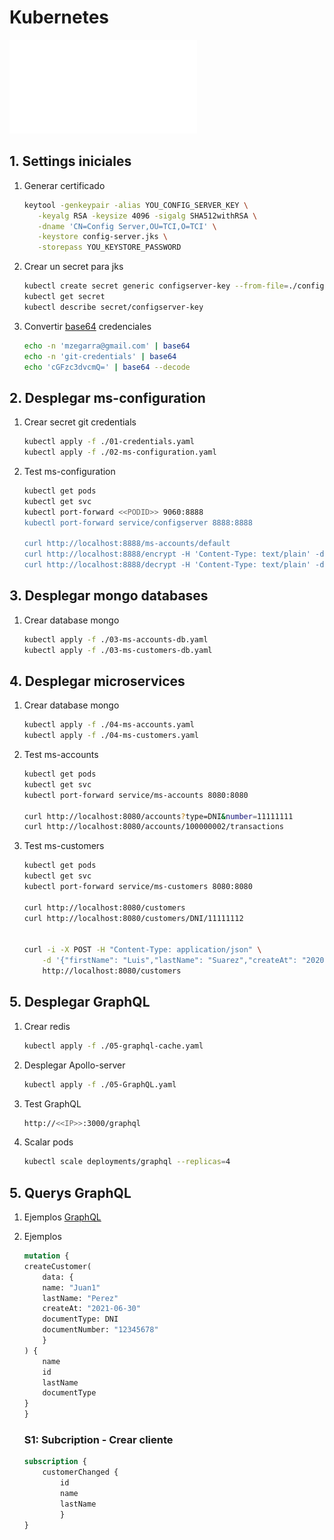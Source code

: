 # Kubernetes

![Architecture](./resources/ppt.pdf "Presentación")


## 1. Settings iniciales
1. Generar certificado
    ```bash
    keytool -genkeypair -alias YOU_CONFIG_SERVER_KEY \
       -keyalg RSA -keysize 4096 -sigalg SHA512withRSA \
       -dname 'CN=Config Server,OU=TCI,O=TCI' \
       -keystore config-server.jks \
       -storepass YOU_KEYSTORE_PASSWORD
    ```
1. Crear un secret para jks
    ```bash
    kubectl create secret generic configserver-key --from-file=./config-server.jks
    kubectl get secret
    kubectl describe secret/configserver-key
    ```
1. Convertir [base64](https://www.base64decode.org/) credenciales
    ```bash
    echo -n 'mzegarra@gmail.com' | base64
    echo -n 'git-credentials' | base64
    echo 'cGFzc3dvcmQ=' | base64 --decode
    ```

## 2. Desplegar ms-configuration

1. Crear secret git credentials
    ```bash
    kubectl apply -f ./01-credentials.yaml
    kubectl apply -f ./02-ms-configuration.yaml
    ```
1. Test ms-configuration
    ```bash
    kubectl get pods
    kubectl get svc
    kubectl port-forward <<PODID>> 9060:8888
    kubectl port-forward service/configserver 8888:8888

    curl http://localhost:8888/ms-accounts/default
    curl http://localhost:8888/encrypt -H 'Content-Type: text/plain' -d 'password'
    curl http://localhost:8888/decrypt -H 'Content-Type: text/plain' -d 'crifrado-paso-previo'
    ```

## 3. Desplegar mongo databases

1. Crear database mongo
    ```bash
    kubectl apply -f ./03-ms-accounts-db.yaml
    kubectl apply -f ./03-ms-customers-db.yaml
    ```
## 4. Desplegar microservices

1. Crear database mongo
    ```bash
    kubectl apply -f ./04-ms-accounts.yaml
    kubectl apply -f ./04-ms-customers.yaml
    ```
1. Test ms-accounts
    ```bash
    kubectl get pods
    kubectl get svc
    kubectl port-forward service/ms-accounts 8080:8080

    curl http://localhost:8080/accounts?type=DNI&number=11111111
    curl http://localhost:8080/accounts/100000002/transactions
    ```

1. Test ms-customers
    ```bash
    kubectl get pods
    kubectl get svc
    kubectl port-forward service/ms-customers 8080:8080

    curl http://localhost:8080/customers
    curl http://localhost:8080/customers/DNI/11111112


    curl -i -X POST -H "Content-Type: application/json" \
        -d '{"firstName": "Luis","lastName": "Suarez","createAt": "2020-10-01T11:57:17.837+00:00","documentType": "DNI","documentNumber": "07822902"}' \
        http://localhost:8080/customers

    ```

## 5. Desplegar GraphQL
1. Crear redis
    ```bash
    kubectl apply -f ./05-graphql-cache.yaml
    ```
1. Desplegar Apollo-server
    ```bash
    kubectl apply -f ./05-GraphQL.yaml
    ```

1. Test GraphQL
    ```bash
    http://<<IP>>:3000/graphql
    ```

1. Scalar pods
    ```bash
    kubectl scale deployments/graphql --replicas=4
    ```


## 5. Querys GraphQL
1. Ejemplos [GraphQL](https://github.com/mzegarras/microservices-graphql)
1.  Ejemplos
    ```GraphQL
    mutation {
    createCustomer(
        data: {
        name: "Juan1"
        lastName: "Perez"
        createAt: "2021-06-30"
        documentType: DNI
        documentNumber: "12345678"
        }
    ) {
        name
        id
        lastName
        documentType
    }
    }
    ```

    ### S1: Subcription - Crear cliente
    ```GraphQL
    subscription {
        customerChanged {
            id
            name
            lastName
            }
    }
    ```